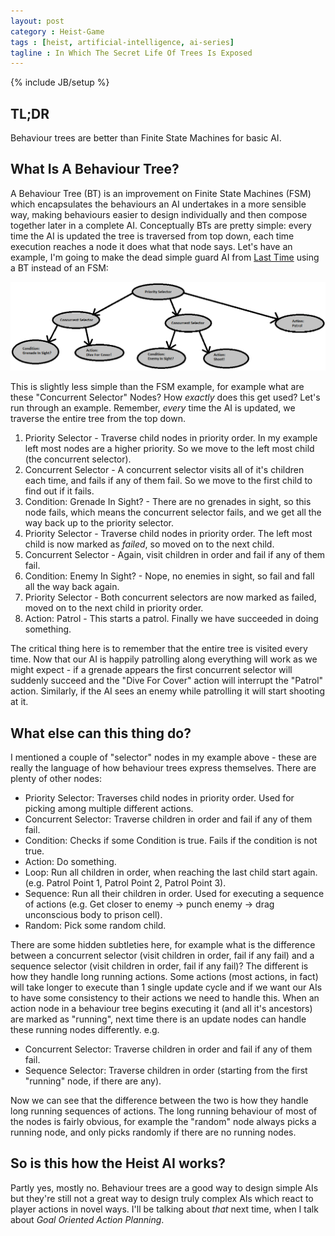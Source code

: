 ```yaml
---
layout: post
category : Heist-Game
tags : [heist, artificial-intelligence, ai-series]
tagline : In Which The Secret Life Of Trees Is Exposed
---
```

{% include JB/setup %}


## TL;DR

Behaviour trees are better than Finite State Machines for basic AI.

## What Is A Behaviour Tree?

A Behaviour Tree (BT) is an improvement on Finite State Machines (FSM) which encapsulates the behaviours an AI undertakes in a more sensible way, making behaviours easier to design individually and then compose together later in a complete AI. Conceptually BTs are pretty simple: every time the AI is updated the tree is traversed from top down, each time execution reaches a node it does what that node says. Let's have an example, I'm going to make the dead simple guard AI from [Last Time](/heist-game/2013/04/16/Finite-State-Machines-(Are-Boring)/) using a BT instead of an FSM:

![Behaviour Tree](/assets/BehaviourTree.png)

This is slightly less simple than the FSM example, for example what are these "Concurrent Selector" Nodes? How *exactly* does this get used? Let's run through an example. Remember, *every* time the AI is updated, we traverse the entire tree from the top down.

1. Priority Selector - Traverse child nodes in priority order. In my example left most nodes are a higher priority. So we move to the left most child (the concurrent selector).
2. Concurrent Selector - A concurrent selector visits all of it's children each time, and fails if any of them fail. So we move to the first child to find out if it fails.
3. Condition: Grenade In Sight? - There are no grenades in sight, so this node fails, which means the concurrent selector fails, and we get all the way back up to the priority selector.
4. Priority Selector - Traverse child nodes in priority order. The left most child is now marked as *failed*, so moved on to the next child.
5. Concurrent Selector - Again, visit children in order and fail if any of them fail.
6. Condition: Enemy In Sight? - Nope, no enemies in sight, so fail and fall all the way back again.
7. Priority Selector - Both concurrent selectors are now marked as failed, moved on to the next child in priority order.
8. Action: Patrol - This starts a patrol. Finally we have succeeded in doing something.

The critical thing here is to remember that the entire tree is visited every time. Now that our AI is happily patrolling along everything will work as we might expect - if a grenade appears the first concurrent selector will suddenly succeed and the "Dive For Cover" action will interrupt the "Patrol" action. Similarly, if the AI sees an enemy while patrolling it will start shooting at it.

## What else can this thing do?

I mentioned a couple of "selector" nodes in my example above - these are really the language of how behaviour trees express themselves. There are plenty of other nodes:

- Priority Selector: Traverses child nodes in priority order. Used for picking among multiple different actions.
- Concurrent Selector: Traverse children in order and fail if any of them fail.
- Condition: Checks if some Condition is true. Fails if the condition is not true.
- Action: Do something.
- Loop: Run all children in order, when reaching the last child start again. (e.g. Patrol Point 1, Patrol Point 2, Patrol Point 3).
- Sequence: Run all their children in order. Used for executing a sequence of actions (e.g. Get closer to enemy -> punch enemy -> drag unconscious body to prison cell).
- Random: Pick some random child.

There are some hidden subtleties here, for example what is the difference between a concurrent selector (visit children in order, fail if any fail) and a sequence selector (visit children in order, fail if any fail)? The different is how they handle long running actions. Some actions (most actions, in fact) will take longer to execute than 1 single update cycle and if we want our AIs to have some consistency to their actions we need to handle this. When an action node in a behaviour tree begins executing it (and all it's ancestors) are marked as "running", next time there is an update nodes can handle these running nodes differently. e.g.

- Concurrent Selector: Traverse children in order and fail if any of them fail.
- Sequence Selector: Traverse children in order (starting from the first "running" node, if there are any).

Now we can see that the difference between the two is how they handle long running sequences of actions. The long running behaviour of most of the nodes is fairly obvious, for example the "random" node always picks a running node, and only picks randomly if there are no running nodes.

## So is this how the Heist AI works?

Partly yes, mostly no. Behaviour trees are a good way to design simple AIs but they're still not a great way to design truly complex AIs which react to player actions in novel ways. I'll be talking about _that_ next time, when I talk about _Goal Oriented Action Planning_.